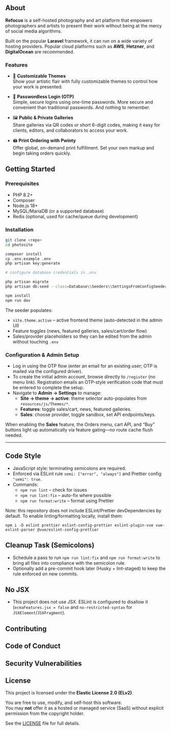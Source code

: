 # 

## About

**Refocus** is a self-hosted photography and art platform that empowers photographers and artists to present their work without being at the mercy of social media algorithms.  

Built on the popular **Laravel** framework, it can run on a wide variety of hosting providers. Popular cloud platforms such as **AWS**, **Hetzner**, and **DigitalOcean** are recommended.  

### Features

- 🎨 **Customizable Themes**  
  Show your artistic flair with fully customizable themes to control how your work is presented.  

- 🔐 **Passwordless Login (OTP)**  
  Simple, secure logins using one-time passwords. More secure and convenient than traditional passwords. And nothing to remember. 

- 🖼️ **Public & Private Galleries**  
  Share galleries via QR codes or short 6-digit codes, making it easy for clients, editors, and collaborators to access your work.  

- 🖨️ **Print Ordering with Pwinty**  
  Offer global, on-demand print fulfillment. Set your own markup and begin taking orders quickly.  


## Getting Started

### Prerequisites

- PHP 8.2+
- Composer
- Node.js 18+
- MySQL/MariaDB (or a supported database)
- Redis (optional, used for cache/queue during development)

### Installation

```bash
git clone <repo>
cd photosite

composer install
cp .env.example .env
php artisan key:generate

# configure database credentials in .env

php artisan migrate
php artisan db:seed --class=Database\\Seeders\\SettingsFromConfigSeeder

npm install
npm run dev
```

The seeder populates:

- `site.theme.active` – active frontend theme (auto-detected in the admin UI)
- Feature toggles (news, featured galleries, sales/cart/order flow)
- Sales/provider placeholders so they can be edited from the admin without touching `.env`

### Configuration & Admin Setup

- Log in using the OTP flow (enter an email for an existing user; OTP is mailed via the configured driver).
- To create the initial admin account, browse directly to `/register` (no menu link). Registration emails an OTP-style verification code that must be entered to complete the setup.
- Navigate to **Admin → Settings** to manage:
  - **Site → theme → active**: theme selector auto-populates from `resources/js/Themes/*`.
  - **Features**: toggle sales/cart, news, featured galleries.
  - **Sales**: choose provider, toggle sandbox, set API endpoints/keys.

When enabling the **Sales** feature, the Orders menu, cart API, and “Buy” buttons light up automatically via feature gating—no route cache flush needed.

---

## Code Style

- JavaScript style: terminating semicolons are required.
- Enforced via ESLint rule `semi: ["error", "always"]` and Prettier config `"semi": true`.
- Commands:
  - `npm run lint` – check for issues
  - `npm run lint:fix` – auto-fix where possible
  - `npm run format:write` – format using Prettier

Note: this repository does not include ESLint/Prettier devDependencies by default. To enable linting/formatting locally, install them:

```
npm i -D eslint prettier eslint-config-prettier eslint-plugin-vue vue-eslint-parser @vue/eslint-config-prettier
```

## Cleanup Task (Semicolons)

- Schedule a pass to run `npm run lint:fix` and `npm run format:write` to bring all files into compliance with the semicolon rule.
- Optionally add a pre-commit hook later (Husky + lint-staged) to keep the rule enforced on new commits.

## No JSX

- This project does not use JSX. ESLint is configured to disallow it (`ecmaFeatures.jsx = false` and `no-restricted-syntax` for `JSXElement`/`JSXFragment`).


## Contributing



## Code of Conduct



## Security Vulnerabilities


## License

This project is licensed under the **Elastic License 2.0 (ELv2)**.

You are free to use, modify, and self-host this software.  
You may **not** offer it as a hosted or managed service (SaaS) without explicit permission from the copyright holder.  

See the [LICENSE](./LICENSE) file for full details.
